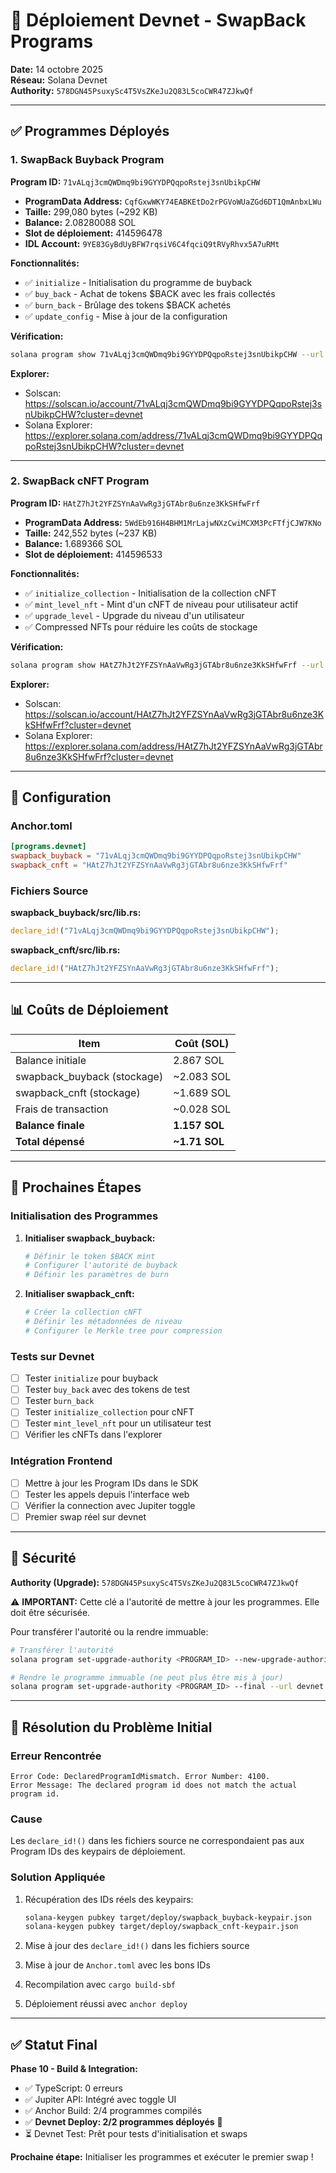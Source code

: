 # 🚀 Déploiement Devnet - SwapBack Programs

**Date:** 14 octobre 2025  
**Réseau:** Solana Devnet  
**Authority:** `578DGN45PsuxySc4T5VsZKeJu2Q83L5coCWR47ZJkwQf`

---

## ✅ Programmes Déployés

### 1. SwapBack Buyback Program

**Program ID:** `71vALqj3cmQWDmq9bi9GYYDPQqpoRstej3snUbikpCHW`

- **ProgramData Address:** `CqfGxwWKY74EABKEtDo2rPGVoWUaZGd6DT1QmAnbxLWu`
- **Taille:** 299,080 bytes (~292 KB)
- **Balance:** 2.08280088 SOL
- **Slot de déploiement:** 414596478
- **IDL Account:** `9YE83GyBdUyBFW7rqsiV6C4fqciQ9tRVyRhvx5A7uRMt`

**Fonctionnalités:**

- ✅ `initialize` - Initialisation du programme de buyback
- ✅ `buy_back` - Achat de tokens $BACK avec les frais collectés
- ✅ `burn_back` - Brûlage des tokens $BACK achetés
- ✅ `update_config` - Mise à jour de la configuration

**Vérification:**

```bash
solana program show 71vALqj3cmQWDmq9bi9GYYDPQqpoRstej3snUbikpCHW --url devnet
```

**Explorer:**

- Solscan: https://solscan.io/account/71vALqj3cmQWDmq9bi9GYYDPQqpoRstej3snUbikpCHW?cluster=devnet
- Solana Explorer: https://explorer.solana.com/address/71vALqj3cmQWDmq9bi9GYYDPQqpoRstej3snUbikpCHW?cluster=devnet

---

### 2. SwapBack cNFT Program

**Program ID:** `HAtZ7hJt2YFZSYnAaVwRg3jGTAbr8u6nze3KkSHfwFrf`

- **ProgramData Address:** `5WdEb916H4BHM1MrLajwNXzCwiMCXM3PcFTfjCJW7KNo`
- **Taille:** 242,552 bytes (~237 KB)
- **Balance:** 1.689366 SOL
- **Slot de déploiement:** 414596533

**Fonctionnalités:**

- ✅ `initialize_collection` - Initialisation de la collection cNFT
- ✅ `mint_level_nft` - Mint d'un cNFT de niveau pour utilisateur actif
- ✅ `upgrade_level` - Upgrade du niveau d'un utilisateur
- ✅ Compressed NFTs pour réduire les coûts de stockage

**Vérification:**

```bash
solana program show HAtZ7hJt2YFZSYnAaVwRg3jGTAbr8u6nze3KkSHfwFrf --url devnet
```

**Explorer:**

- Solscan: https://solscan.io/account/HAtZ7hJt2YFZSYnAaVwRg3jGTAbr8u6nze3KkSHfwFrf?cluster=devnet
- Solana Explorer: https://explorer.solana.com/address/HAtZ7hJt2YFZSYnAaVwRg3jGTAbr8u6nze3KkSHfwFrf?cluster=devnet

---

## 🔧 Configuration

### Anchor.toml

```toml
[programs.devnet]
swapback_buyback = "71vALqj3cmQWDmq9bi9GYYDPQqpoRstej3snUbikpCHW"
swapback_cnft = "HAtZ7hJt2YFZSYnAaVwRg3jGTAbr8u6nze3KkSHfwFrf"
```

### Fichiers Source

**swapback_buyback/src/lib.rs:**

```rust
declare_id!("71vALqj3cmQWDmq9bi9GYYDPQqpoRstej3snUbikpCHW");
```

**swapback_cnft/src/lib.rs:**

```rust
declare_id!("HAtZ7hJt2YFZSYnAaVwRg3jGTAbr8u6nze3KkSHfwFrf");
```

---

## 📊 Coûts de Déploiement

| Item                        | Coût (SOL)    |
| --------------------------- | ------------- |
| Balance initiale            | 2.867 SOL     |
| swapback_buyback (stockage) | ~2.083 SOL    |
| swapback_cnft (stockage)    | ~1.689 SOL    |
| Frais de transaction        | ~0.028 SOL    |
| **Balance finale**          | **1.157 SOL** |
| **Total dépensé**           | **~1.71 SOL** |

---

## 🎯 Prochaines Étapes

### Initialisation des Programmes

1. **Initialiser swapback_buyback:**

   ```bash
   # Définir le token $BACK mint
   # Configurer l'autorité de buyback
   # Définir les paramètres de burn
   ```

2. **Initialiser swapback_cnft:**
   ```bash
   # Créer la collection cNFT
   # Définir les métadonnées de niveau
   # Configurer le Merkle tree pour compression
   ```

### Tests sur Devnet

- [ ] Tester `initialize` pour buyback
- [ ] Tester `buy_back` avec des tokens de test
- [ ] Tester `burn_back`
- [ ] Tester `initialize_collection` pour cNFT
- [ ] Tester `mint_level_nft` pour un utilisateur test
- [ ] Vérifier les cNFTs dans l'explorer

### Intégration Frontend

- [ ] Mettre à jour les Program IDs dans le SDK
- [ ] Tester les appels depuis l'interface web
- [ ] Vérifier la connection avec Jupiter toggle
- [ ] Premier swap réel sur devnet

---

## 🔐 Sécurité

**Authority (Upgrade):** `578DGN45PsuxySc4T5VsZKeJu2Q83L5coCWR47ZJkwQf`

⚠️ **IMPORTANT:** Cette clé a l'autorité de mettre à jour les programmes. Elle doit être sécurisée.

Pour transférer l'autorité ou la rendre immuable:

```bash
# Transférer l'autorité
solana program set-upgrade-authority <PROGRAM_ID> --new-upgrade-authority <NEW_AUTHORITY> --url devnet

# Rendre le programme immuable (ne peut plus être mis à jour)
solana program set-upgrade-authority <PROGRAM_ID> --final --url devnet
```

---

## 📝 Résolution du Problème Initial

### Erreur Rencontrée

```
Error Code: DeclaredProgramIdMismatch. Error Number: 4100.
Error Message: The declared program id does not match the actual program id.
```

### Cause

Les `declare_id!()` dans les fichiers source ne correspondaient pas aux Program IDs des keypairs de déploiement.

### Solution Appliquée

1. Récupération des IDs réels des keypairs:

   ```bash
   solana-keygen pubkey target/deploy/swapback_buyback-keypair.json
   solana-keygen pubkey target/deploy/swapback_cnft-keypair.json
   ```

2. Mise à jour des `declare_id!()` dans les fichiers source

3. Mise à jour de `Anchor.toml` avec les bons IDs

4. Recompilation avec `cargo build-sbf`

5. Déploiement réussi avec `anchor deploy`

---

## ✅ Statut Final

**Phase 10 - Build & Integration:**

- ✅ TypeScript: 0 erreurs
- ✅ Jupiter API: Intégré avec toggle UI
- ✅ Anchor Build: 2/4 programmes compilés
- ✅ **Devnet Deploy: 2/2 programmes déployés** 🎉
- ⏳ Devnet Test: Prêt pour tests d'initialisation et swaps

**Prochaine étape:** Initialiser les programmes et exécuter le premier swap !
